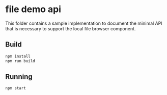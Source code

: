 # file demo api
This folder contains a sample implementation to document the minimal API that is necessary to support the local file browser component.

## Build
```bash
npm install
npm run build
```

## Running
```bash
npm start
```
